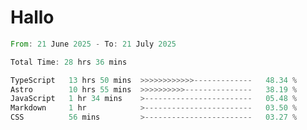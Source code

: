 # Hallo
<!--START_SECTION:waka-->

```rust
From: 21 June 2025 - To: 21 July 2025

Total Time: 28 hrs 36 mins

TypeScript   13 hrs 50 mins  >>>>>>>>>>>>-------------   48.34 %
Astro        10 hrs 55 mins  >>>>>>>>>>---------------   38.19 %
JavaScript   1 hr 34 mins    >------------------------   05.48 %
Markdown     1 hr            >------------------------   03.50 %
CSS          56 mins         >------------------------   03.27 %
```

<!--END_SECTION:waka-->
